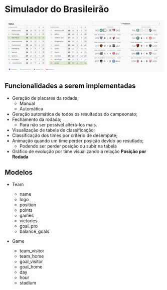 # Simulador do Brasileirão

![Tela do simulador](screenshot.png)

## Funcionalidades a serem implementadas

- Geração de placares da rodada;
    - Manual
    - Automática
- Geração automática de todos os resultados do campeonato;
- Fechamento da rodada;
    - Para não ser possível alterá-los mais.
- Visualização de tabela de classificação;
- Classificação dos times por critério de desempate;
- Animação quando um time perder posição devido ao resutlado;
    - Podendo ser perder posição ou subir na tabela
- Gráfico de evolução por time visualizando a relação **Posição por Rodada**

## Modelos

- Team
    - name
    - logo
    - position
    - points
    - games
    - victories
    - goal_pro
    - balance_goals

- Game
    - team_visitor
    - team_home
    - goal_visitor
    - goal_home
    - day
    - hour
    - stadium